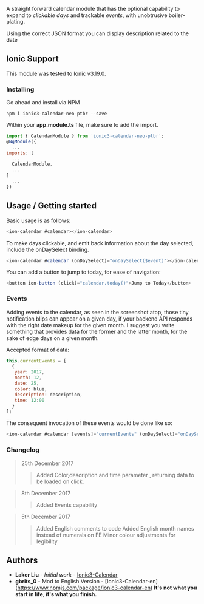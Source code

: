 

A straight forward calendar module that has the optional capability to expand to *clickable days* and trackable *events*, with unobtrusive boiler-plating.

Using the correct JSON format you can display description related to the  date

## Ionic Support

This module was tested to Ionic v3.19.0.

### Installing

Go ahead and install via NPM

```
npm i ionic3-calendar-neo-ptbr --save
```

Within your **app.module.ts** file, make sure to add the import.

```javascript
import { CalendarModule } from 'ionic3-calendar-neo-ptbr';
@NgModule({
  ...
imports: [
  ...
  CalendarModule,
  ...
]
  ...
})
```

## Usage / Getting started

Basic usage is as follows:

```javascript
<ion-calendar #calendar></ion-calendar>
```

To make days clickable, and emit back information about the day selected, include the onDaySelect binding.

```javascript
<ion-calendar #calendar (onDaySelect)="onDaySelect($event)"></ion-calendar>
```

You can add a button to jump to today, for ease of navigation:

```javascript
<button ion-button (click)="calendar.today()">Jump to Today</button>
```

### Events

Adding events to the calendar, as seen in the screenshot atop, those tiny notification blips can appear on a given day, if your backend API responds with the right date makeup for the given month. I suggest you write something that provides data for the former and the latter month, for the sake of edge days on a given month.

Accepted format of data:

```javascript
this.currentEvents = [
  {
   year: 2017,
   month: 12,
   date: 25,
   color: blue,
   description: description,
   time: 12:00
  }
];
```

The consequent invocation of these events would be done like so:

```javascript
<ion-calendar #calendar [events]="currentEvents" (onDaySelect)="onDaySelect($event)" (onMonthSelect)="onMonthSelect($event)"></ion-calendar>
```

### Changelog
>25th December 2017
>> Added Color,description and time parameter , returning data to be loaded on click.

> 8th December 2017
>> Added Events capability

> 5th December 2017
>> Added English comments to code
>> Added English month names instead of numerals on FE
>> Minor colour adjustments for legibility

## Authors

* **Laker Liu** - *Initial work* - [Ionic3-Calendar](https://github.com/laker007/ionic3-calendar)
* **gbrits_0**  - Mod to English Version - [Ionic3-Calendar-en] (https://www.npmjs.com/package/ionic3-calendar-en)
**It's not what you start in life, it's what you finish.**
